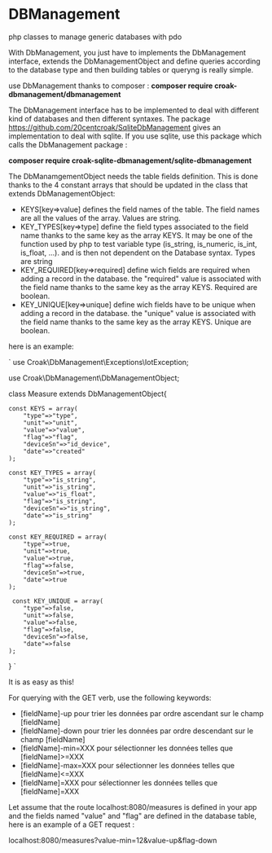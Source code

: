 # DBManagement
php classes to manage generic databases with pdo

With DbManagement, you just have to implements the DbManagement interface, extends the DbManagementObject and define queries according to the database type and then building tables or queryng is really simple.

use DbManagement thanks to composer : **composer require croak-dbmanagement/dbmanagement**

The DbManagement interface has to be implemented to deal with different kind of databases and then different syntaxes. The package https://github.com/20centcroak/SqliteDbManagement gives an implementation to deal with sqlite. If you use sqlite, use this package which calls the DbManagement package :

**composer require croak-sqlite-dbmanagement/sqlite-dbmanagement**

The DbManamgementObject needs the table fields definition. This is done thanks to the 4 constant arrays that should be updated in the class that extends DbManagementObject:

 - KEYS[key=>value] defines the field names of the table. The field names are all the values of the array. Values are string.
 - KEY_TYPES[key=>type] define the field types associated to the field name thanks to the same key as the array KEYS. It may be one of the function used by php to test variable type (is_string, is_numeric, is_int, is_float, ...). and is then not dependent on the Database syntax. Types are string
 - KEY_REQUIRED[key=>required] define wich fields are required when adding a record in the database. the "required" value is associated with the field name thanks to the same key as the array KEYS. Required are boolean.
 - KEY_UNIQUE[key=>unique] define wich fields have to be unique when adding a record in the database. the "unique" value is associated with the field name thanks to the same key as the array KEYS. Unique are boolean.
 
 here is an example:
 
`
use Croak\DbManagement\Exceptions\IotException;

use Croak\DbManagement\DbManagementObject;

class Measure extends DbManagementObject{

    const KEYS = array(
        "type"=>"type",
        "unit"=>"unit",
        "value"=>"value",
        "flag"=>"flag",
        "deviceSn"=>"id_device",
        "date"=>"created"
    );

    const KEY_TYPES = array(
        "type"=>"is_string",
        "unit"=>"is_string",
        "value"=>"is_float",
        "flag"=>"is_string",
        "deviceSn"=>"is_string",
        "date"=>"is_string"
    );

    const KEY_REQUIRED = array(
        "type"=>true,
        "unit"=>true,
        "value"=>true,
        "flag"=>false,
        "deviceSn"=>true,
        "date"=>true
    );

     const KEY_UNIQUE = array(
        "type"=>false,
        "unit"=>false,
        "value"=>false,
        "flag"=>false,
        "deviceSn"=>false,
        "date"=>false
    );
}
`

It is as easy as this!

For querying with the GET verb, use the following keywords:
 - [fieldName]-up pour trier les données par ordre ascendant sur le champ [fieldName]
 - [fieldName]-down pour trier les données par ordre descendant sur le champ [fieldName]
 - [fieldName]-min=XXX pour sélectionner les données telles que [fieldName]>=XXX
 - [fieldName]-max=XXX pour sélectionner les données telles que [fieldName]<=XXX
 - [fieldName]=XXX pour sélectionner les données telles que [fieldName]=XXX
 
 Let assume that the route localhost:8080/measures is defined in your app and the fields named "value" and "flag" are defined in the database table, here is an example of a GET request : 
 
localhost:8080/measures?value-min=12&value-up&flag-down

